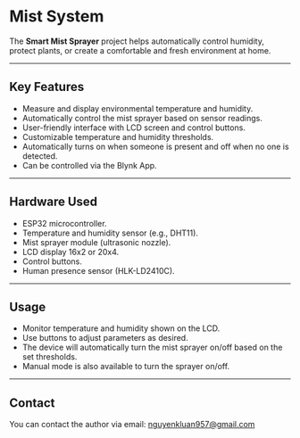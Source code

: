 # Mist System

The **Smart Mist Sprayer** project helps automatically control humidity, protect plants, or create a comfortable and fresh environment at home.

---

## Key Features

- Measure and display environmental temperature and humidity.  
- Automatically control the mist sprayer based on sensor readings.  
- User-friendly interface with LCD screen and control buttons.  
- Customizable temperature and humidity thresholds.  
- Automatically turns on when someone is present and off when no one is detected.  
- Can be controlled via the Blynk App.

---

## Hardware Used

- ESP32 microcontroller.  
- Temperature and humidity sensor (e.g., DHT11).  
- Mist sprayer module (ultrasonic nozzle).  
- LCD display 16x2 or 20x4.  
- Control buttons.  
- Human presence sensor (HLK-LD2410C).

---

## Usage

- Monitor temperature and humidity shown on the LCD.  
- Use buttons to adjust parameters as desired.  
- The device will automatically turn the mist sprayer on/off based on the set thresholds.  
- Manual mode is also available to turn the sprayer on/off.

---

## Contact

You can contact the author via email: nguyenkluan957@gmail.com
